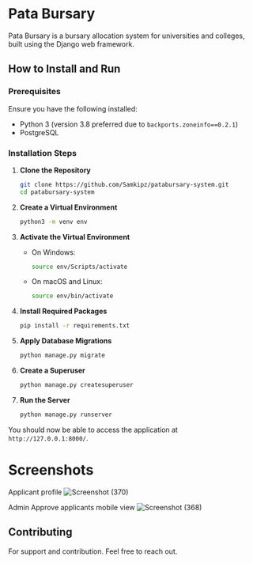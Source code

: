 # Pata Bursary

Pata Bursary is a bursary allocation system for universities and colleges, built using the Django web framework.

## How to Install and Run

### Prerequisites

Ensure you have the following installed:
- Python 3 (version 3.8 preferred due to `backports.zoneinfo==0.2.1`)
- PostgreSQL

### Installation Steps

1. **Clone the Repository**
   ```bash
   git clone https://github.com/Samkipz/patabursary-system.git
   cd patabursary-system
   ```

2. **Create a Virtual Environment**
   ```bash
   python3 -m venv env
   ```

3. **Activate the Virtual Environment**

   - On Windows:
     ```bash
     source env/Scripts/activate
     ```
   - On macOS and Linux:
     ```bash
     source env/bin/activate
     ```

4. **Install Required Packages**
   ```bash
   pip install -r requirements.txt
   ```

5. **Apply Database Migrations**
   ```bash
   python manage.py migrate
   ```

6. **Create a Superuser**
   ```bash
   python manage.py createsuperuser
   ```

7. **Run the Server**
   ```bash
   python manage.py runserver
   ```

You should now be able to access the application at `http://127.0.0.1:8000/`.


# Screenshots

Applicant profile
![Screenshot (370)](https://user-images.githubusercontent.com/27472221/222946826-7808a248-c0b6-4ba3-87e2-2ad051c88e48.png)

Admin Approve applicants mobile view
![Screenshot (368)](https://user-images.githubusercontent.com/27472221/222947034-9a4fc60d-d6fa-4ffa-a787-c582d4f33c0b.png)

## Contributing

For support and contribution. Feel free to reach out.

